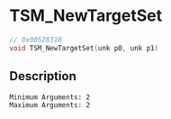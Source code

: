 # TSM_NewTargetSet
```c
// 0x00528310
void TSM_NewTargetSet(unk p0, unk p1)
```
## Description
```
Minimum Arguments: 2
Maximum Arguments: 2
```

